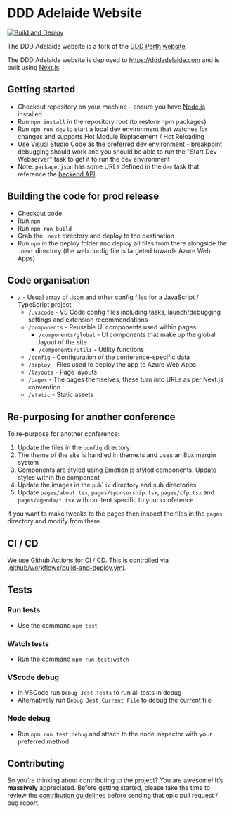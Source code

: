 # DDD Adelaide Website

[![Build and Deploy](https://github.com/dddadelaide/dddadelaide-website/actions/workflows/build-and-deploy.yml/badge.svg)](https://github.com/dddadelaide/dddadelaide-website/actions/workflows/build-and-deploy.yml)

The DDD Adelaide website is a fork of the [DDD Perth website](https://github.com/dddwa/dddperth-website).

The DDD Adelaide website is deployed to https://dddadelaide.com and is built using [Next.js](https://github.com/zeit/next.js/).

## Getting started

- Checkout repository on your machine - ensure you have [Node.js](https://nodejs.org/) installed
- Run `npm install` in the repository root (to restore npm packages)
- Run `npm run dev` to start a local dev environment that watches for changes and supports Hot Module Replacement / Hot Reloading
- Use Visual Studio Code as the preferred dev environment - breakpoint debugging should work and you should be able to run the "Start Dev Webserver" task to get it to run the dev environment
- Note: `package.json` has some URLs defined in the `dev` task that reference the [backend API](https://github.com/dddwa/ddd-backend)

## Building the code for prod release

- Checkout code
- Run `npm`
- Run `npm run build`
- Grab the `.next` directory and deploy to the destination
- Run `npm` in the deploy folder and deploy all files from there alongside the `.next` directory (the web.config file is targeted towards Azure Web Apps)

## Code organisation

- `/` - Usual array of .json and other config files for a JavaScript / TypeScript project
  - `/.vscode` - VS Code config files including tasks, launch/debugging settings and extension recommendations
  - `/components` - Reusable UI components used within pages
    - `/components/global` - UI components that make up the global layout of the site
    - `/components/utils` - Utility functions
  - `/config` - Configuration of the conference-specific data
  - `/deploy` - Files used to deploy the app to Azure Web Apps
  - `/layouts` - Page layouts
  - `/pages` - The pages themselves, these turn into URLs as per Next.js convention
  - `/static` - Static assets

## Re-purposing for another conference

To re-purpose for another conference:

1.  Update the files in the `config` directory
2.  The theme of the site is handled in theme.ts and uses an 8px margin system
3.  Components are styled using Emotion js styled components. Update styles within the component
4.  Update the images in the `public` directory and sub directories
5.  Update `pages/about.tsx`, `pages/sponsorship.tsx`, `pages/cfp.tsx` and `pages/agenda/*.tsx` with content specific to your conference

If you want to make tweaks to the pages then inspect the files in the `pages` directory and modify from there.

## CI / CD

We use Github Actions for CI / CD. This is controlled via [.github/workflows/build-and-deploy.yml](.github/workflows/build-and-deploy.yml).

## Tests

### Run tests

- Use the command `npm test`

### Watch tests

- Run the command `npm run test:watch`

### VScode debug

- In VSCode run `Debug Jest Tests` to run all tests in debug
- Alternatively run `Debug Jest Current File` to debug the current file

### Node debug

- Run `npm run test:debug` and attach to the node inspector with your preferred method

## Contributing

So you’re thinking about contributing to the project? You are awesome! It’s **massively** appreciated. Before getting started, please take the time to review the [contribution guidelines](CONTRIBUTING.MD) before sending that epic pull request / bug report.
